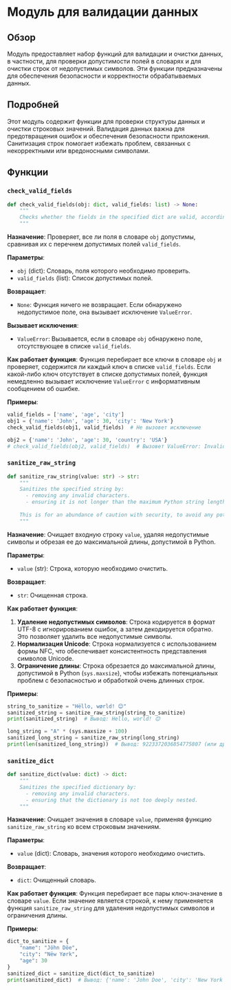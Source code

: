 # Модуль для валидации данных

## Обзор

Модуль предоставляет набор функций для валидации и очистки данных, в частности, для проверки допустимости полей в словарях и для очистки строк от недопустимых символов. Эти функции предназначены для обеспечения безопасности и корректности обрабатываемых данных.

## Подробней

Этот модуль содержит функции для проверки структуры данных и очистки строковых значений. Валидация данных важна для предотвращения ошибок и обеспечения безопасности приложения. Санитизация строк помогает избежать проблем, связанных с некорректными или вредоносными символами.

## Функции

### `check_valid_fields`

```python
def check_valid_fields(obj: dict, valid_fields: list) -> None:
    """
    Checks whether the fields in the specified dict are valid, according to the list of valid fields. If not, raises a ValueError.
    """
```

**Назначение**: Проверяет, все ли поля в словаре `obj` допустимы, сравнивая их с перечнем допустимых полей `valid_fields`.

**Параметры**:
- `obj` (dict): Словарь, поля которого необходимо проверить.
- `valid_fields` (list): Список допустимых полей.

**Возвращает**:
- `None`: Функция ничего не возвращает. Если обнаружено недопустимое поле, она вызывает исключение `ValueError`.

**Вызывает исключения**:
- `ValueError`: Вызывается, если в словаре `obj` обнаружено поле, отсутствующее в списке `valid_fields`.

**Как работает функция**:
Функция перебирает все ключи в словаре `obj` и проверяет, содержится ли каждый ключ в списке `valid_fields`. Если какой-либо ключ отсутствует в списке допустимых полей, функция немедленно вызывает исключение `ValueError` с информативным сообщением об ошибке.

**Примеры**:

```python
valid_fields = ['name', 'age', 'city']
obj1 = {'name': 'John', 'age': 30, 'city': 'New York'}
check_valid_fields(obj1, valid_fields)  # Не вызовет исключение

obj2 = {'name': 'John', 'age': 30, 'country': 'USA'}
# check_valid_fields(obj2, valid_fields)  # Вызовет ValueError: Invalid key country in dictionary. Valid keys are: ['name', 'age', 'city']
```

### `sanitize_raw_string`

```python
def sanitize_raw_string(value: str) -> str:
    """
    Sanitizes the specified string by: 
      - removing any invalid characters.
      - ensuring it is not longer than the maximum Python string length.
    
    This is for an abundance of caution with security, to avoid any potential issues with the string.
    """
```

**Назначение**: Очищает входную строку `value`, удаляя недопустимые символы и обрезая ее до максимальной длины, допустимой в Python.

**Параметры**:
- `value` (str): Строка, которую необходимо очистить.

**Возвращает**:
- `str`: Очищенная строка.

**Как работает функция**:
1. **Удаление недопустимых символов**: Строка кодируется в формат UTF-8 с игнорированием ошибок, а затем декодируется обратно. Это позволяет удалить все недопустимые символы.
2. **Нормализация Unicode**: Строка нормализуется с использованием формы NFC, что обеспечивает консистентность представления символов Unicode.
3. **Ограничение длины**: Строка обрезается до максимальной длины, допустимой в Python (`sys.maxsize`), чтобы избежать потенциальных проблем с безопасностью и обработкой очень длинных строк.

**Примеры**:

```python
string_to_sanitize = "Hëllo, wørld! 😊"
sanitized_string = sanitize_raw_string(string_to_sanitize)
print(sanitized_string)  # Вывод: Hello, world! 😊

long_string = "A" * (sys.maxsize + 100)
sanitized_long_string = sanitize_raw_string(long_string)
print(len(sanitized_long_string))  # Вывод: 9223372036854775807 (или другое значение sys.maxsize)
```

### `sanitize_dict`

```python
def sanitize_dict(value: dict) -> dict:
    """
    Sanitizes the specified dictionary by:
      - removing any invalid characters.
      - ensuring that the dictionary is not too deeply nested.
    """
```

**Назначение**: Очищает значения в словаре `value`, применяя функцию `sanitize_raw_string` ко всем строковым значениям.

**Параметры**:
- `value` (dict): Словарь, значения которого необходимо очистить.

**Возвращает**:
- `dict`: Очищенный словарь.

**Как работает функция**:
Функция перебирает все пары ключ-значение в словаре `value`. Если значение является строкой, к нему применяется функция `sanitize_raw_string` для удаления недопустимых символов и ограничения длины.

**Примеры**:

```python
dict_to_sanitize = {
    "name": "Jöhn Döe",
    "city": "Nëw Yørk",
    "age": 30
}
sanitized_dict = sanitize_dict(dict_to_sanitize)
print(sanitized_dict)  # Вывод: {'name': 'John Doe', 'city': 'New York', 'age': 30}